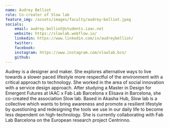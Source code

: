 ```yaml
---
name: Audrey Belliot
role: Co-creator of Slow lab
feature_img: /assets/images/faculty/audrey-belliot.jpeg
socials:
    email: audrey.belliot@students.iaac.net
    website: https://slowlab.webflow.io/
    linkedin: https://www.linkedin.com/in/audreybelliot/
    twitter:
    facebook:
    instagram: https://www.instagram.com/slowlab.bcn/
    github:
---
```

Audrey is a designer and maker. She explores alternative ways to live towards a slower paced lifestyle more respectful of the environment with a critical approach to technology. She worked in the area of social innovation with a service design approach. After studying a Master in Design for Emergent Futures at IAAC x Fab Lab Barcelona x Elisava in Barcelona, she co-created the association Slow lab. Based in Akasha Hub, Slow lab is a collective which wants to bring awareness and promote a resilient lifestyle by questioning and redesigning the tools we use in our daily life to become less dependent on high-technology. She is currently collaborating with Fab Lab Barcelona on the European research project Centrinno.
